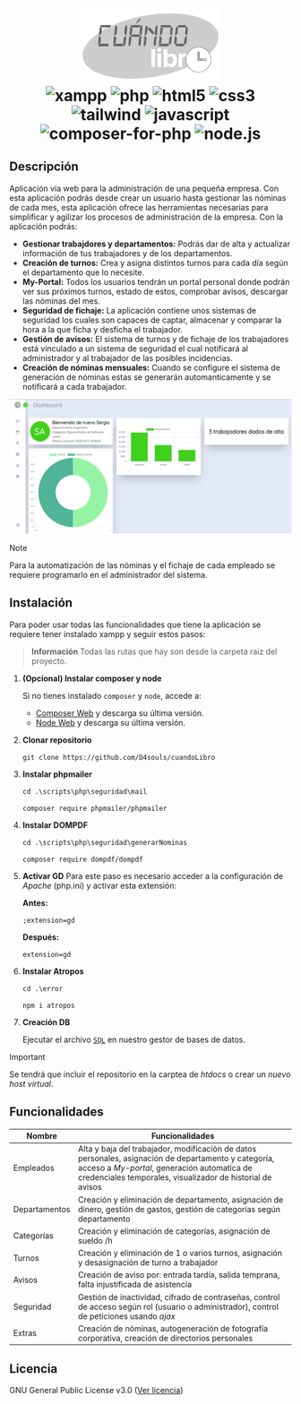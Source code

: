 <h1 align="center">
  <img src="https://github.com/D4souls/cuandoLibro/blob/main/img/MicrosoftTeams-image.png" alt="logoCuandoLibro" width="250px"><br>
  <img src="https://img.shields.io/badge/XAMPP-FB7A24.svg?style=for-the-badge&logo=XAMPP&logoColor=white" alt="xampp">
  <img src="https://img.shields.io/badge/PHP-777BB4?style=for-the-badge&logo=php&logoColor=white" alt="php">
  <img src="https://img.shields.io/badge/HTML5-E34F26?style=for-the-badge&logo=html5&logoColor=white" alt="html5">
  <img src="https://img.shields.io/badge/CSS3-1572B6?style=for-the-badge&logo=css3&logoColor=white" alt="css3"><br>
  <img src="https://img.shields.io/badge/Tailwind_CSS-38B2AC?style=for-the-badge&logo=tailwind-css&logoColor=white" alt="tailwind">
  <img src="https://img.shields.io/badge/JavaScript-F7DF1E?style=for-the-badge&logo=javascript&logoColor=black" alt="javascript">
  <img src="https://img.shields.io/badge/Composer-885630.svg?style=for-the-badge&logo=Composer&logoColor=white" alt="composer-for-php">
  <img src="https://img.shields.io/badge/Node.js-43853D?style=for-the-badge&logo=node.js&logoColor=white" alt="node.js">
</h1>

## Descripción
Aplicación vía web para la administración de una pequeña empresa. Con esta aplicación podrás desde crear un usuario hasta gestionar las nóminas de cada mes, esta aplicación ofrece las herramientas necesarias para simplificar y agilizar los procesos de administración de la empresa. Con la aplicación podrás:

- **Gestionar trabajdores y departamentos:** Podrás dar de alta y actualizar información de tus trabajadores y de los departamentos.
- **Creación de turnos:** Crea y asigna distintos turnos para cada día según el departamento que lo necesite.
- **My-Portal:** Todos los usuarios tendrán un portal personal donde podrán ver sus próximos turnos, estado de estos, comprobar avisos, descargar las nóminas del mes.
- **Seguridad de fichaje:** La aplicación contiene unos sistemas de seguridad los cuales son capaces de captar, almacenar y comparar la hora a la que ficha y desficha el trabajador.
- **Gestión de avisos:** El sistema de turnos y de fichaje de los trabajadores está vinculado a un sistema de seguridad el cual notificará al administrador y al trabajador de las posibles incidencias.
- **Creación de nóminas mensuales:** Cuando se configure el sistema de generación de nóminas estas se generarán automanticamente y se notificará a cada trabajador.
  
![Preview Interface](https://github.com/D4souls/cuandoLibro/blob/main/img/preview-interface.png)

> [!NOTE]
> Para la automatización de las nóminas y el fichaje de cada empleado se requiere programarlo en el administrador del sistema.

## Instalación
Para poder usar todas las funcionalidades que tiene la aplicación se requiere tener instalado xampp y seguir estos pasos:
> **Información**
> Todas las rutas que hay son desde la carpeta raiz del proyecto.
1. **(Opcional) Instalar composer y node**<br>

   Si no tienes instalado `composer` y `node`, accede a:
   - [Composer Web](https://getcomposer.org/download/) y descarga su última versión.
   - [Node Web](https://nodejs.org/en) y descarga su última versión.
1. **Clonar repositorio**
   
   ```
   git clone https://github.com/D4souls/cuandoLibro
   ```
3. **Instalar phpmailer**

   ```
   cd .\scripts\php\seguridad\mail
   ```
   ```
   composer require phpmailer/phpmailer
   ```
5. **Instalar DOMPDF**
   
   ```
   cd .\scripts\php\seguridad\generarNominas
   ```
   ```
   composer require dompdf/dompdf
   ```
7. **Activar GD**
   Para este paso es necesario acceder a la configuración de *Apache* (php.ini) y activar esta extensión:<br>
   
   **Antes:**
   ```
   ;extension=gd
   ```
   **Después:**
   ```
   extension=gd
   ```
8. **Instalar Atropos**
    
   ```
   cd .\error
   ```
   ```
   npm i atropos
   ```

9. **Creación DB**

    Ejecutar el archivo [`SQL`](https://github.com/D4souls/cuandoLibro/blob/main/fichajedb.sql) en nuestro gestor de bases de datos.

> [!IMPORTANT]
> Se tendrá que incluir el repositorio en la carptea de *htdocs* o crear un *nuevo host virtual*.

## Funcionalidades
| Nombre | Funcionalidades |
| --- | ---|
| Empleados | Alta y baja del trabajador, modificación de datos personales, asignación de departamento y categoría, acceso a *My-portal*, generación automatica de credenciales temporales, visualizador de historial de avisos |
| Departamentos | Creación y eliminación de departamento, asignación de dinero, gestión de gastos, gestión de categorías según departamento |
| Categorías | Creación y eliminación de categorías, asignación de sueldo /h |
| Turnos | Creación y eliminación de 1 o varios turnos, asignación y desasignación de turno a trabajador |
| Avisos | Creación de aviso por: entrada tardía, salida temprana, falta injustificada de asistencia |
| Seguridad | Gestión de inactividad, cifrado de contraseñas, control de acceso según rol (usuario o administrador), control de peticiones usando *ajax* |
| Extras | Creación de nóminas, autogeneración de fotografía corporativa, creación de directorios personales |

## Licencia
GNU General Public License v3.0 ([Ver licencia](https://github.com/D4souls/cuandoLibro/blob/main/LICENSE))
